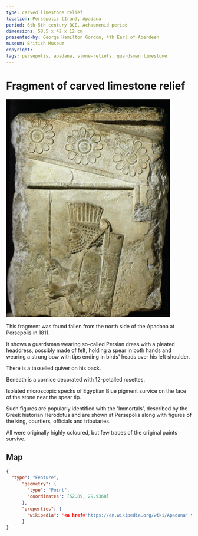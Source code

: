 ```yaml
---
type: carved limestone relief
location: Persepolis (Iran), Apadana
period: 6th-5th century BCE, Achaemenid period
dimensions: 58.5 x 42 x 12 cm
presented-by: George Hamilton Gordon, 4th Earl of Aberdeen
museum: British Museum
copyright:
tags: persepolis, apadana, stone-reliefs, guardsman limestone
---
```


# Fragment of carved limestone relief

![fragment](./image1.png)

This fragment was found fallen from the north side of the Apadana at Persepolis in 1811.

It shows a guardsman wearing so-called Persian dress with
a pleated headdress, possibly made of felt, holding a spear in both hands and wearing a strung bow with tips ending in birds' heads over his left shoulder.

There is a tasselled quiver on his back.

Beneath is a cornice decorated with 12-petalled rosettes.

Isolated microscopic specks of Egyptian Blue pigment survice on the face of the stone near the spear tip.

Such figures are popularly identified with the 'Immortals', described by the Greek historian Herodotus and are shown at Persepolis along with figures of the king, courtiers, officials and tributaries.

All were originally highly coloured, but few traces of the original paints survive.

## Map

```geojson
{
  "type": "Feature",
      "geometry": {
        "type": "Point",
        "coordinates": [52.89, 29.9368]
      },
      "properties": {
        "wikipedia": '<a href="https://en.wikipedia.org/wiki/Apadana" target="_blank">Apadana</a>',
      }
}
```
